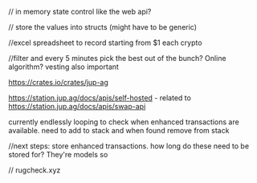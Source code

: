 // in memory state control like the web api?

// store the values into structs (might have to be generic)


//excel spreadsheet to record starting from $1 each crypto 


//filter and every 5 minutes pick the best out of the bunch? Online algorithm? vesting also important


https://crates.io/crates/jup-ag


https://station.jup.ag/docs/apis/self-hosted   - related to https://station.jup.ag/docs/apis/swap-api

currently endlessly looping to check when enhanced transactions are available. need to add to stack and when found remove from stack


//next steps:  store enhanced transactions. how long do these need to be stored for? They're models so 

// rugcheck.xyz
